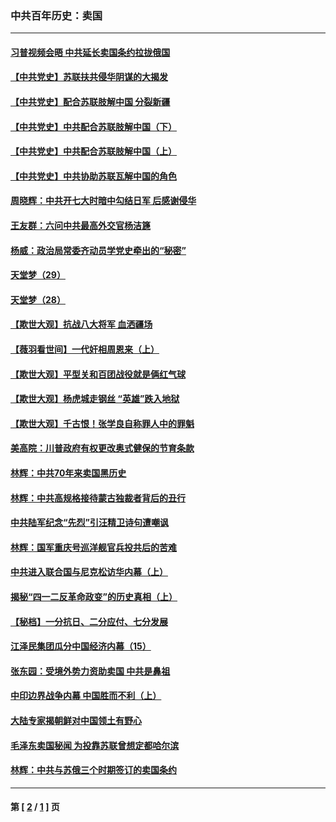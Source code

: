 ### 中共百年历史：卖国
---
#### [习普视频会晤 中共延长卖国条约拉拢俄国](../../pages/nf1176117/n13060971.md?07130430) 
#### [【中共党史】苏联扶共侵华阴谋的大揭发](../../pages/nf1176117/n13056050.md?07130430) 
#### [【中共党史】配合苏联肢解中国 分裂新疆](../../pages/nf1176117/n13040700.md?07130430) 
#### [【中共党史】中共配合苏联肢解中国（下）](../../pages/nf1176117/n13035660.md?07130430) 
#### [【中共党史】中共配合苏联肢解中国（上）](../../pages/nf1176117/n13030262.md?07130430) 
#### [【中共党史】中共协助苏联瓦解中国的角色](../../pages/nf1176117/n13018109.md?07130430) 
#### [周晓辉：中共开七大时暗中勾结日军 后感谢侵华](../../pages/nf1176117/n12921960.md?07130430) 
#### [王友群：六问中共最高外交官杨洁篪](../../pages/nf1176117/n12836495.md?07130430) 
#### [杨威：政治局常委齐动员学党史牵出的“秘密”](../../pages/nf1176117/n12764642.md?07130430) 
#### [天堂梦（29）](../../pages/nf1176117/n12408465.md?07130430) 
#### [天堂梦（28）](../../pages/nf1176117/n12408309.md?07130430) 
#### [【欺世大观】抗战八大将军 血洒疆场](../../pages/nf1176117/n12357044.md?07130430) 
#### [【薇羽看世间】一代奸相周恩来（上）](../../pages/nf1176117/n12401109.md?07130430) 
#### [【欺世大观】平型关和百团战役就是俩红气球](../../pages/nf1176117/n12359157.md?07130430) 
#### [【欺世大观】杨虎城走钢丝 “英雄”跌入地狱](../../pages/nf1176117/n12358840.md?07130430) 
#### [【欺世大观】千古恨！张学良自称罪人中的罪魁](../../pages/nf1176117/n12358629.md?07130430) 
#### [美高院：川普政府有权更改奥式健保的节育条款](../../pages/nf1176117/n12242171.md?07130430) 
#### [林辉：中共70年来卖国黑历史](../../pages/nf1176117/n11552181.md?07130430) 
#### [林辉：中共高规格接待蒙古独裁者背后的丑行](../../pages/nf1176117/n11225005.md?07130430) 
#### [中共陆军纪念“先烈”引汪精卫诗句遭嘲讽](../../pages/nf1176117/n11153345.md?07130430) 
#### [林辉：国军重庆号巡洋舰官兵投共后的苦难](../../pages/nf1176117/n10997801.md?07130430) 
#### [中共进入联合国与尼克松访华内幕（上）](../../pages/nf1176117/n10138788.md?07130430) 
#### [揭秘“四一二反革命政变”的历史真相（上）](../../pages/nf1176117/n9996650.md?07130430) 
#### [【秘档】一分抗日、二分应付、七分发展](../../pages/nf1176117/n9331484.md?07130430) 
#### [江泽民集团瓜分中国经济内幕（15）](../../pages/nf1176117/n9268584.md?07130430) 
#### [张东园：受境外势力资助卖国 中共是鼻祖](../../pages/nf1176117/n9272480.md?07130430) 
#### [中印边界战争内幕 中国胜而不利（上）](../../pages/nf1176117/n9252458.md?07130430) 
#### [大陆专家揭朝鲜对中国领土有野心](../../pages/nf1176117/n9074056.md?07130430) 
#### [毛泽东卖国秘闻 为投靠苏联曾想定都哈尔滨](../../pages/nf1176117/n9058631.md?07130430) 
#### [林辉：中共与苏俄三个时期签订的卖国条约](../../pages/nf1176117/n9036062.md?07130430) 

---
#### 第 [ [2](./2.md?07130430) / [1](./1.md?07130430) ] 页
